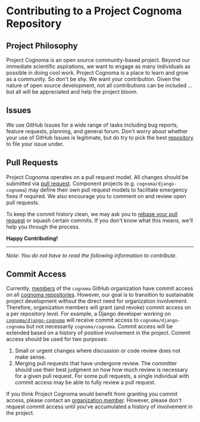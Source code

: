 # Contributing to a Project Cognoma Repository

## Project Philosophy

Project Cognoma is an open source community-based project. Beyond our immediate scientific aspirations, we want to engage as many individuals as possible in doing cool work. Project Cognoma is a place to learn and grow as a community. So don't be shy. We want your contribution. Given the nature of open source development, not all contributions can be included … but all will be appreciated and help the project bloom.

## Issues

We use GitHub Issues for a wide range of tasks including bug reports, feature requests, planning, and general forum. Don't worry about whether your use of GitHub Issues is legitimate, but do try to pick the best [repository](https://github.com/cognoma "Repositories of the Cognoma Organization") to file your issue under.

## Pull Requests

Project Cognoma operates on a pull request model. All changes should be submitted via [pull request](https://help.github.com/articles/using-pull-requests/ "GitHub · Using pull requests"). Component projects (e.g. `cognoma/django-cognoma`) may define their own pull request models to facilitate emergency fixes if required. We also encourage you to comment on and review open pull requests.

To keep the commit history clean, we may ask you to [rebase your pull request](https://github.com/edx/edx-platform/wiki/How-to-Rebase-a-Pull-Request "How to Rebase a Pull Request") or squash certain commits. If you don't know what this means, we'll help you through the process.

**Happy Contributing!**

***

_Note: You do not have to read the following information to contribute._

## Commit Access

Currently, [members](https://github.com/orgs/cognoma/people "Cognoma People") of the `cognoma` GitHub organization have commit access on all [cognoma repositories](https://github.com/cognoma). However, our goal is to transition to sustainable project development without the direct need for organization involvement. Therefore, organization members will grant (and revoke) commit access on a per repository level. For example, a Django developer working on [`cognoma/django-cognoma`](https://github.com/cognoma/django-cognoma) will receive commit access to `cognoma/django-cognoma` but not necessarily `cognoma/cognoma`. Commit access will be extended based on a history of positive involvement in the project. Commit access should be used for two purposes:

1. Small or urgent changes where discussion or code review does not make sense.
2. Merging pull requests that have undergone review. The committer should use their best judgment on how how much review is necessary for a given pull request. For some pull requests, a single individual with commit access may be able to fully review a pull request.

If you think Project Cognoma would benefit from granting you commit access, please contact an [organization member](https://github.com/orgs/cognoma/people "Cognoma People"). However, please don't request commit access until you've accumulated a history of involvement in the project.
